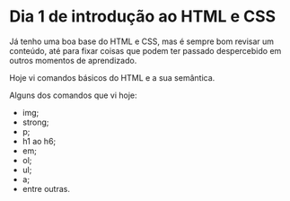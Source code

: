 # Dia 1 de introdução ao HTML e CSS

Já tenho uma boa base do HTML e CSS, mas é sempre bom revisar um conteúdo, até para fixar coisas que podem ter passado despercebido em outros momentos de aprendizado.

Hoje vi comandos básicos do HTML e a sua semântica.

Alguns dos comandos que vi hoje:

* img;
* strong;
* p;
* h1 ao h6;
* em;
* ol;
* ul;
* a;
* entre outras.
